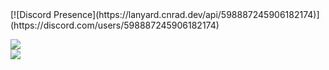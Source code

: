 
<div display="inline">
[![Discord Presence](https://lanyard.cnrad.dev/api/598887245906182174)](https://discord.com/users/598887245906182174)

![](https://github-readme-streak-stats.herokuapp.com/?user=0xswayzz&theme=midnight-purple)  
![](https://github-readme-stats.vercel.app/api?username=0xswayzz&theme=github_dark)
